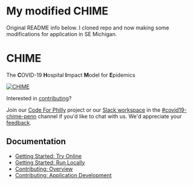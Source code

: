 # My modified CHIME

Original README info below. I cloned repo and now making some
modifications for application in SE Michigan.

# CHIME

The **C**OVID-19 **H**ospital **I**mpact **M**odel for **E**pidemics

[![CHIME](https://user-images.githubusercontent.com/1069047/76693244-5e07e980-6638-11ea-9e02-1c265c86fd2b.gif)](http://predictivehealthcare.pennmedicine.org/chime)

Interested in [contributing](https://codeforphilly.github.io/chime/CONTRIBUTING.html)?

Join our [Code For Philly](https://codeforphilly.org/projects/chime) project or our [Slack workspace](https://codeforphilly.org/chat) in the [#covid19-chime-penn](https://codeforphilly.org/chat/covid19-chime-penn) channel if you'd like to chat with us. We'd appreciate your [feedback](http://predictivehealthcare.pennmedicine.org/contact/).

## Documentation

- [Getting Started: Try Online](https://codeforphilly.github.io/chime/getting-started/try-online.html)
- [Getting Started: Run Locally](https://codeforphilly.github.io/chime/getting-started/run-locally.html)
- [Contributing: Overview](https://codeforphilly.github.io/chime/CONTRIBUTING.html)
- [Contributing: Application Development](https://codeforphilly.github.io/chime/contributing/app-dev.html)
